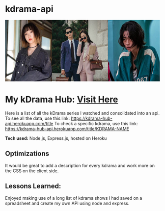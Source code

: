 # kdrama-api

<p align="left">
  <a href="https://kdrama-hub-api.herokuapp.com/"><img src="https://github.com/SarahMelki/kdrama-api/blob/main/kdrama-banner.jpeg?raw=true" alt="kdrama-banner" border="0" height="200"></a>
</p>

# My kDrama Hub: [Visit Here](https://kdrama-hub-api.herokuapp.com/)

Here is a list of all the kDrama series I watched and consolidated into an api. To see all the data, use this link: https://kdrama-hub-api.herokuapp.com/title
To check a specific kdrama, use this link: https://kdrama-hub-api.herokuapp.com/title/KDRAMA-NAME

**Tech used:** Node.js, Express.js, hosted on Heroku


## Optimizations
It would be great to add a description for every kdrama and work more on the CSS on the client side.

## Lessons Learned:

Enjoyed making use of a long list of kdrama shows I had saved on a spreadsheet and create my own API using node and express.

